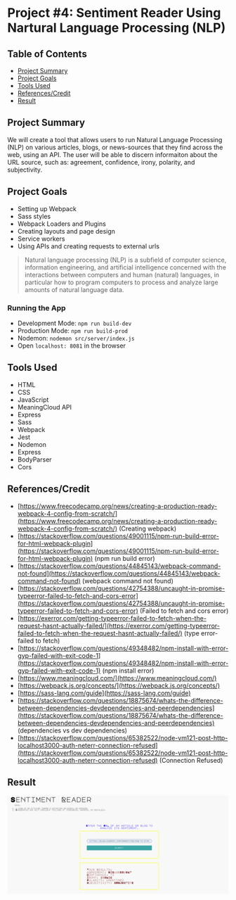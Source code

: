 # Project #4: Sentiment Reader Using Nartural Language Processing (NLP)

## Table of Contents

- [ Project Summary ](#ProjectSummary)
- [ Project Goals ](#ProjectGoals)
- [ Tools Used](#ToolsUsed)
- [ References/Credit](#References/Credit)
- [ Result](#Result)

<a name="ProjectSummary"></a>

## Project Summary

We will create a tool that allows users to run Natural Language Processing (NLP) on various articles, blogs, or news-sources that they find across the web, using an API. The user will be able to discern informaiton about the URL source, such as: agreement, confidence, irony, polarity, and subjectivity.

<a name="ProjectGoals"></a>

## Project Goals

- Setting up Webpack
- Sass styles
- Webpack Loaders and Plugins
- Creating layouts and page design
- Service workers
- Using APIs and creating requests to external urls

> Natural language processing (NLP) is a subfield of computer science, information engineering, and artificial intelligence
> concerned with the interactions between computers and human (natural) languages, in particular how to program computers to
> process and analyze large amounts of natural language data.

### Running the App

- Development Mode: `npm run build-dev`
- Production Mode: `npm run build-prod`
- Nodemon: `nodemon src/server/index.js`
- Open `localhost: 8081` in the browser

<a name="ToolsUsed"></a>

## Tools Used

- HTML
- CSS
- JavaScript
- MeaningCloud API
- Express
- Sass
- Webpack
- Jest
- Nodemon
- Express
- BodyParser
- Cors

<a name="References/Credit"></a>

## References/Credit

- [https://www.freecodecamp.org/news/creating-a-production-ready-webpack-4-config-from-scratch/](https://www.freecodecamp.org/news/creating-a-production-ready-webpack-4-config-from-scratch/) (Creating webpack)
- [https://stackoverflow.com/questions/49001115/npm-run-build-error-for-html-webpack-plugin](https://stackoverflow.com/questions/49001115/npm-run-build-error-for-html-webpack-plugin) (npm run build error)
- [https://stackoverflow.com/questions/44845143/webpack-command-not-found](https://stackoverflow.com/questions/44845143/webpack-command-not-found) (webpack command not found)
- [https://stackoverflow.com/questions/42754388/uncaught-in-promise-typeerror-failed-to-fetch-and-cors-error](https://stackoverflow.com/questions/42754388/uncaught-in-promise-typeerror-failed-to-fetch-and-cors-error) (Failed to fetch and cors error)
- [https://exerror.com/getting-typeerror-failed-to-fetch-when-the-request-hasnt-actually-failed/](https://exerror.com/getting-typeerror-failed-to-fetch-when-the-request-hasnt-actually-failed/) (type error- failed to fetch)
- [https://stackoverflow.com/questions/49348482/npm-install-with-error-gyp-failed-with-exit-code-1](https://stackoverflow.com/questions/49348482/npm-install-with-error-gyp-failed-with-exit-code-1) (npm install error)
- [https://www.meaningcloud.com/](https://www.meaningcloud.com/)
- [https://webpack.js.org/concepts/](https://webpack.js.org/concepts/)
- [https://sass-lang.com/guide](https://sass-lang.com/guide)
- [https://stackoverflow.com/questions/18875674/whats-the-difference-between-dependencies-devdependencies-and-peerdependencies](https://stackoverflow.com/questions/18875674/whats-the-difference-between-dependencies-devdependencies-and-peerdependencies) (dependencies vs dev dependencies)
- [https://stackoverflow.com/questions/65382522/node-vm121-post-http-localhost3000-auth-neterr-connection-refused](https://stackoverflow.com/questions/65382522/node-vm121-post-http-localhost3000-auth-neterr-connection-refused) (Connection Refused)

<a name="Result"></a>

## Result

<!-- [Image of Final Project](./demo.png) -->
<img src="./img/Sentiment.png" width="900" heigh="950">
